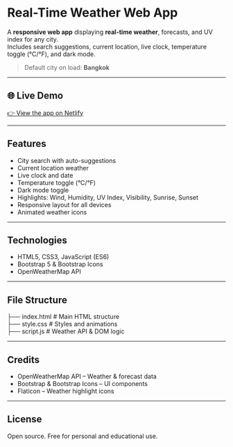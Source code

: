 # Real-Time Weather Web App

A **responsive web app** displaying **real-time weather**, forecasts, and UV index for any city.  
Includes search suggestions, current location, live clock, temperature toggle (°C/°F), and dark mode.

> Default city on load: **Bangkok**

---

## 🌐 Live Demo
[👉 View the app on Netlify](https://weather-realtime.netlify.app/)

---

## Features
- City search with auto-suggestions  
- Current location weather  
- Live clock and date  
- Temperature toggle (°C/°F)  
- Dark mode toggle  
- Highlights: Wind, Humidity, UV Index, Visibility, Sunrise, Sunset  
- Responsive layout for all devices  
- Animated weather icons  

---

## Technologies
- HTML5, CSS3, JavaScript (ES6)  
- Bootstrap 5 & Bootstrap Icons  
- OpenWeatherMap API  

---

## File Structure
├── index.html       # Main HTML structure  
├── style.css        # Styles and animations  
├── script.js        # Weather API & DOM logic  

---

## Credits
- OpenWeatherMap API – Weather & forecast data  
- Bootstrap & Bootstrap Icons – UI components  
- Flaticon – Weather highlight icons  

---

## License
Open source. Free for personal and educational use.
